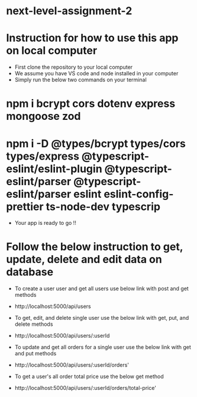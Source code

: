 # next-level-assignment-2

# Instruction for how to use this app on local computer

- First clone the repository to your local computer
- We assume you have VS code and node installed in your computer
- Simply run the below two commands on your terminal

# npm i bcrypt cors dotenv express mongoose zod

# npm i -D @types/bcrypt types/cors types/express @typescript-eslint/eslint-plugin @typescript-eslint/parser @typescript-eslint/parser eslint eslint-config-prettier ts-node-dev typescrip

- Your app is ready to go !!

# Follow the below instruction to get, update, delete and edit data on database

- To create a user user and get all users use below link with post and get methods

* http://localhost:5000/api/users

- To get, edit, and delete single user use the below link with get, put, and delete methods

* http://localhost:5000/api/users/:userId

- To update and get all orders for a single user use the below link with get and put methods

* http://localhost:5000/api/users/:userId/orders'

- To get a user's all order total price use the below get method

* http://localhost:5000/api/users/:userId/orders/total-price'
